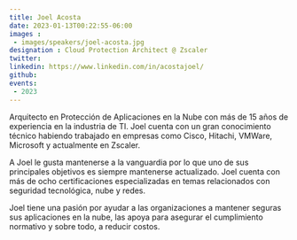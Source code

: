 ```yaml
---
title: Joel Acosta
date: 2023-01-13T00:22:55-06:00
images : 
 - images/speakers/joel-acosta.jpg
designation : Cloud Protection Architect @ Zscaler
twitter: 
linkedin: https://www.linkedin.com/in/acostajoel/
github: 
events:
 - 2023
---
```


Arquitecto en Protección de Aplicaciones en la Nube con más de 15 años de experiencia en la industria de TI. Joel cuenta con un gran conocimiento técnico habiendo trabajado en empresas como Cisco, Hitachi, VMWare, Microsoft y actualmente en Zscaler. 

A Joel le gusta mantenerse a la vanguardia por lo que uno de sus principales objetivos es siempre mantenerse actualizado. Joel cuenta con más de ocho certificaciones especializadas en temas relacionados con seguridad tecnológica, nube y redes. 

Joel tiene una pasión por ayudar a las organizaciones a mantener seguras sus aplicaciones en la nube, las apoya para asegurar el cumplimiento normativo y sobre todo, a reducir costos. 
